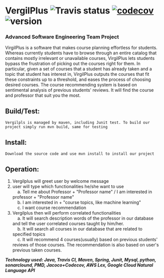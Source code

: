 # VergilPlus ![Travis status](https://travis-ci.org/pow25/vergilplus.svg?branch=master) [![codecov](https://codecov.io/gh/pow25/vergilplus/branch/master/graph/badge.svg)](https://codecov.io/gh/pow25/vergilplus) ![version](https://img.shields.io/badge/version-2.0.0-blue.svg?maxAge=2592000)

### Advanced Software Engineering Team Project

VirgilPlus is a software that makes course planning effortless for students. Whereas currently students have to browse through an entire catalog that contains mostly irrelevant or unavailable courses, VirgilPlus lets students bypass the frustration of picking out the courses right for them. In particular, given a set of courses that a student has already taken and a topic that student has interest in, VirgilPlus outputs the courses that fit these constraints up to a threshold, and eases the process of choosing desired courses. The course recommending system is based on sentimental analysis of previous students' reviews. It will find the course and professor that suit you the most. 

## Build/Test: <br />
```
Vergilpls is managed by maven, including Junit test. To build our project simply run mvn build, same for testing
```

## Install: <br />
```
Download the source code and use mvn install to install our project
```

## Operation:<br />
1. Vergilplus will greet user by welcome message<br />
2. user will type which functionalities he/she want to use<br />
    &nbsp;&nbsp;&nbsp;&nbsp;a. Tell me about Professor + "Professor name" / I am interested in professor + "Professor name"<br />
    &nbsp;&nbsp;&nbsp;&nbsp;b. I am interested in + "course topics, like machine learning"<br />
    &nbsp;&nbsp;&nbsp;&nbsp;c. I want course recommendation<br />
3. Vergilplus then will perform correlated functionalities<br />
    &nbsp;&nbsp;&nbsp;&nbsp;a. It will search description words of the professor in our database and tell the user correlated courses taught by him/her.<br />
    &nbsp;&nbsp;&nbsp;&nbsp;b. It will search all courses in our database that are related to specified topics<br />
    &nbsp;&nbsp;&nbsp;&nbsp;c. It will recommend 4 courses(usually) based on previous students' reviews of those courses. The recommendation is also based on user's previous taken courses.<br />  

***Technology used: Java, Travis CI, Maven, Spring, Junit, Mysql, python, sonarclound, PMD, Jacoco+Codecov, AWS Lex, Google Cloud Natural Language API***
